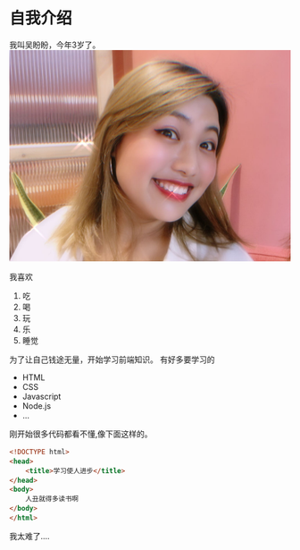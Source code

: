 # 自我介绍
我叫吴盼盼，今年3岁了。
![这是我3岁的时候](3岁的时候.jpg)

我喜欢
1. 吃
2. 喝
3. 玩
4. 乐
5. 睡觉
   
为了让自己钱途无量，开始学习前端知识。
有好多要学习的
* HTML
* CSS
* Javascript
* Node.js
* ...

刚开始很多代码都看不懂,像下面这样的。
```html
<!DOCTYPE html>
<head>
    <title>学习使人进步</title>
</head>
<body>
    人丑就得多读书啊
</body>
</html>     
```
我太难了....
